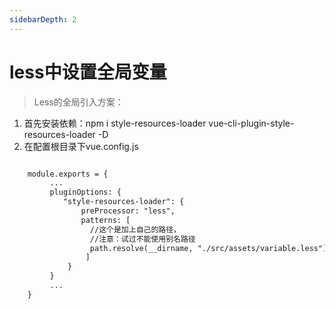 ```yaml
---
sidebarDepth: 2
---
```


# less中设置全局变量


> Less的全局引入方案：
1. 首先安装依赖：npm i style-resources-loader vue-cli-plugin-style-resources-loader -D
2. 在配置根目录下vue.config.js

```html

	module.exports = {
	     ...
	     pluginOptions: {
	        "style-resources-loader": {
	            preProcessor: "less",
	            patterns: [
	              //这个是加上自己的路径，
	              //注意：试过不能使用别名路径
	              path.resolve(__dirname, "./src/assets/variable.less")
	             ]
	         }
	     }
	     ...
    }
```

</details>

